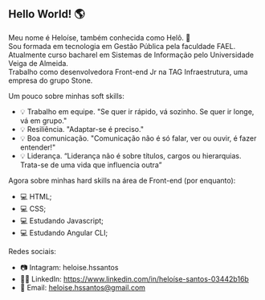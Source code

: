 ## Hello World! :earth_americas:
Meu nome é Heloíse, também conhecida como Helô. :raising_hand:<br/>
Sou formada em tecnologia em Gestão Pública pela faculdade FAEL.<br/>
Atualmente curso bacharel em Sistemas de Informação pelo Universidade Veiga de Almeida.<br/>
Trabalho como desenvolvedora Front-end Jr na TAG Infraestrutura, uma empresa do grupo Stone.

Um pouco sobre minhas soft skills:

  - :bulb: Trabalho em equipe. "Se quer ir rápido, vá sozinho. Se quer ir longe, vá em grupo."
  - :bulb: Resiliência. "Adaptar-se é preciso."   
  - :bulb: Boa comunicação. "Comunicação não é só falar, ver ou ouvir, é fazer entender!"   
  - :bulb: Liderança. “Liderança não é sobre títulos, cargos ou hierarquias. Trata-se de uma vida que influencia outra”

Agora sobre minhas hard skills na área de Front-end (por enquanto):

  - :computer: HTML;
  - :computer: CSS;
  - :computer: Estudando Javascript;
  - :computer: Estudando Angular CLI;
  
 Redes sociais:
 
  - :camera: Intagram: heloise.hssantos
  - :woman_technologist: LinkedIn: https://www.linkedin.com/in/heloíse-santos-03442b16b
  - :email: Email: heloise.hssantos@gmail.com
